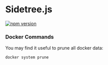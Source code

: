# Sidetree.js

[![npm version](https://badge.fury.io/js/sidetree.js.svg)](https://badge.fury.io/js/sidetree.js)

### Docker Commands

You may find it useful to prune all docker data:

```
docker system prune
```
